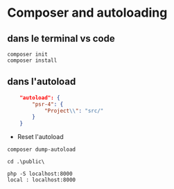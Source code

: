 # Composer and autoloading
## dans le terminal vs code 
    composer init 
    composer install 
## dans l'autoload

```json
    "autoload": {
        "psr-4": {
            "Project\\": "src/"
        }
    }
```
- Reset l'autoload
```shell
composer dump-autoload
```
```shell
cd .\public\
```
```shell
php -S localhost:8000
local : localhost:8000
```